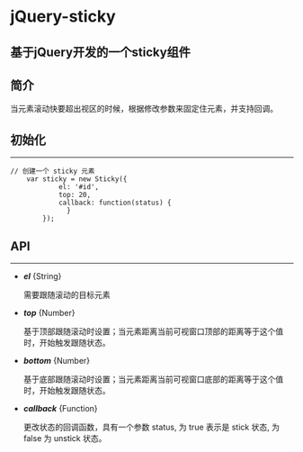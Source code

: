jQuery-sticky
=============

## 基于jQuery开发的一个sticky组件

## 简介

当元素滚动快要超出视区的时候，根据修改参数来固定住元素，并支持回调。

## 初始化
---

```
// 创建一个 sticky 元素
    var sticky = new Sticky({
            el: '#id',
            top: 20, 
            callback: function(status) { 
              }
        });
```

## API
---

* ***el*** {String}

	需要跟随滚动的目标元素

* ***top*** {Number}

	基于顶部跟随滚动时设置；当元素距离当前可视窗口顶部的距离等于这个值时，开始触发跟随状态。

* ***bottom*** {Number}

	基于底部跟随滚动时设置；当元素距离当前可视窗口底部的距离等于这个值时，开始触发跟随状态。

* ***callback*** {Function}

	更改状态的回调函数，具有一个参数 status, 为 true 表示是 stick 状态, 为 false 为 unstick 状态。


